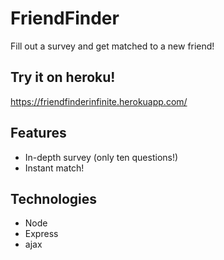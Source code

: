 # FriendFinder
Fill out a survey and get matched to a new friend!

## Try it on heroku! 
https://friendfinderinfinite.herokuapp.com/

## Features
- In-depth survey (only ten questions!)
- Instant match!

## Technologies
- Node
- Express
- ajax